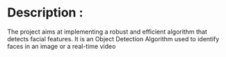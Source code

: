 <h1>Description :</h1> 
The project aims at implementing a robust and efficient algorithm that detects facial features. It is an Object
Detection Algorithm used to identify faces in an image or a real-time video
